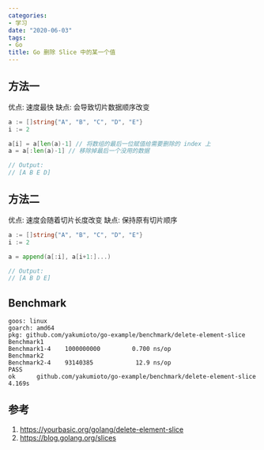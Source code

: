 ```yaml
---
categories:
- 学习
date: "2020-06-03"
tags:
- Go
title: Go 删除 Slice 中的某一个值
---
```


## 方法一

优点: 速度最快
缺点: 会导致切片数据顺序改变

```go
a := []string{"A", "B", "C", "D", "E"}
i := 2

a[i] = a[len(a)-1] // 将数组的最后一位赋值给需要删除的 index 上
a = a[:len(a)-1] // 移除掉最后一个没用的数据

// Output:
// [A B E D]
```

## 方法二

优点: 速度会随着切片长度改变
缺点: 保持原有切片顺序

```go
a := []string{"A", "B", "C", "D", "E"}
i := 2

a = append(a[:i], a[i+1:]...)

// Output:
// [A B D E]
```

## Benchmark

```text
goos: linux
goarch: amd64
pkg: github.com/yakumioto/go-example/benchmark/delete-element-slice
Benchmark1
Benchmark1-4    1000000000         0.700 ns/op
Benchmark2
Benchmark2-4    93140385            12.9 ns/op
PASS
ok      github.com/yakumioto/go-example/benchmark/delete-element-slice  4.169s
```

## 参考

1. <https://yourbasic.org/golang/delete-element-slice>
2. <https://blog.golang.org/slices>
